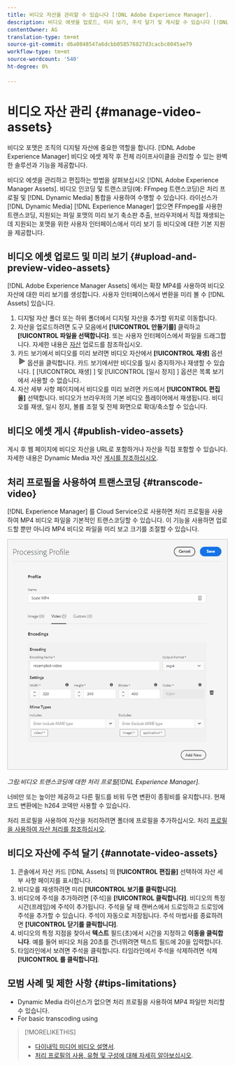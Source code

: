 ```yaml
---
title: 비디오 자산을 관리할 수 있습니다 [!DNL Adobe Experience Manager].
description: 비디오 에셋을 업로드, 미리 보기, 주석 달기 및 게시할 수 있습니다 [!DNL Adobe Experience Manager].
contentOwner: AG
translation-type: tm+mt
source-git-commit: d6a0848547a6dcbb058576827d3cacbc8045ae79
workflow-type: tm+mt
source-wordcount: '540'
ht-degree: 0%

---
```



# 비디오 자산 관리 {#manage-video-assets}

비디오 포맷은 조직의 디지털 자산에 중요한 역할을 합니다. [!DNL Adobe Experience Manager] 비디오 에셋 제작 후 전체 라이프사이클을 관리할 수 있는 완벽한 솔루션과 기능을 제공합니다.

비디오 에셋을 관리하고 편집하는 방법을 살펴보십시오 [!DNL Adobe Experience Manager Assets]. 비디오 인코딩 및 트랜스코딩(예: FFmpeg 트랜스코딩)은 처리 프로필 및 [!DNL Dynamic Media] 통합을 사용하여 수행할 수 있습니다. 라이선스가 [!DNL Dynamic Media] [!DNL Experience Manager] 없으면 FFmpeg를 사용한 트랜스코딩, 지원되는 파일 포맷의 미리 보기 축소판 추출, 브라우저에서 직접 재생되는 데 지원되는 포맷을 위한 사용자 인터페이스에서 미리 보기 등 비디오에 대한 기본 지원을 제공합니다.

## 비디오 에셋 업로드 및 미리 보기 {#upload-and-preview-video-assets}

[!DNL Adobe Experience Manager Assets] 에서는 확장 MP4를 사용하여 비디오 자산에 대한 미리 보기를 생성합니다. 사용자 인터페이스에서 변환을 미리 볼 수 [!DNL Assets] 있습니다.

1. 디지털 자산 폴더 또는 하위 폴더에서 디지털 자산을 추가할 위치로 이동합니다.
1. 자산을 업로드하려면 도구 모음에서 **[!UICONTROL 만들기를]** 클릭하고 **[!UICONTROL 파일을 선택합니다]**. 또는 사용자 인터페이스에서 파일을 드래그합니다. 자세한 내용은 [자산](manage-digital-assets.md#uploading-assets) 업로드를 참조하십시오.
1. 카드 보기에서 비디오를 미리 보려면 비디오 자산에서 **[!UICONTROL 재생]** 옵션 ![](assets/do-not-localize/play.png) 옵션을 클릭합니다. 카드 보기에서만 비디오를 일시 중지하거나 재생할 수 있습니다. [ [!UICONTROL 재생] ] 및 [!UICONTROL [일시 정지] ] 옵션은 목록 보기에서 사용할 수 없습니다.
1. 자산 세부 사항 페이지에서 비디오를 미리 보려면 카드에서 **[!UICONTROL 편집을]** 선택합니다. 비디오가 브라우저의 기본 비디오 플레이어에서 재생됩니다. 비디오를 재생, 일시 정지, 볼륨 조절 및 전체 화면으로 확대/축소할 수 있습니다.

## 비디오 에셋 게시 {#publish-video-assets}

게시 후 웹 페이지에 비디오 자산을 URL로 포함하거나 자산을 직접 포함할 수 있습니다. 자세한 내용은 Dynamic Media 자산 [게시를 참조하십시오](/help/assets/dynamic-media/publishing-dynamicmedia-assets.md).

## 처리 프로필을 사용하여 트랜스코딩 {#transcode-video}

[!DNL Experience Manager] 를 Cloud Service으로 사용하면 처리 프로필을 사용하여 MP4 비디오 파일을 기본적인 트랜스코딩할 수 있습니다. 이 기능을 사용하면 업로드할 뿐만 아니라 MP4 비디오 파일을 미리 보고 크기를 조절할 수 있습니다.

![Experience Manager에서 비디오 트랜스코딩용 처리 프로필 만들기](assets/video-processing-profile-for-mp4.png)

*그림:비디오 트랜스코딩에 대한 처리 프로필[!DNL Experience Manager].*

너비만 또는 높이만 제공하고 다른 필드를 비워 두면 변환이 종횡비를 유지합니다. 현재 코드 변환에는 h264 코덱만 사용할 수 있습니다.

처리 프로필을 사용하여 자산을 처리하려면 폴더에 프로필을 추가하십시오. 처리 [프로필을 사용하여 자산 처리를 참조하십시오](/help/assets/asset-microservices-configure-and-use.md#use-profiles).

## 비디오 자산에 주석 달기 {#annotate-video-assets}

1. 콘솔에서 자산 카드 [!DNL Assets] 의 **[!UICONTROL 편집을]** 선택하여 자산 세부 사항 페이지를 표시합니다.
1. 비디오를 재생하려면 미리 **[!UICONTROL 보기를 클릭합니다]**.
1. 비디오에 주석을 추가하려면 [주석]을 **[!UICONTROL 클릭합니다]**. 비디오의 특정 시간(프레임)에 주석이 추가됩니다. 주석을 달 때 캔버스에서 드로잉하고 드로잉에 주석을 추가할 수 있습니다. 주석이 자동으로 저장됩니다. 주석 마법사를 종료하려면 **[!UICONTROL 닫기를 클릭합니다]**.
1. 비디오의 특정 지점을 찾아서 **텍스트** 필드(초)에서 시간을 지정하고 **이동을 클릭합니다**. 예를 들어 비디오 처음 20초를 건너뛰려면 텍스트 필드에 20을 입력합니다.
1. 타임라인에서 보려면 주석을 클릭합니다. 타임라인에서 주석을 삭제하려면 삭제 **[!UICONTROL 를 클릭합니다]**.

## 모범 사례 및 제한 사항 {#tips-limitations}

* Dynamic Media 라이선스가 없으면 처리 프로필을 사용하여 MP4 파일만 처리할 수 있습니다.
* For basic transcoding using

>[!MORELIKETHIS]
>
>* [다이내믹 미디어 비디오 설명서](/help/assets/dynamic-media/video.md).
>* [처리 프로필의 사용, 유형 및 구성에 대해 자세히 알아보십시오](/help/assets/asset-microservices-configure-and-use.md).

